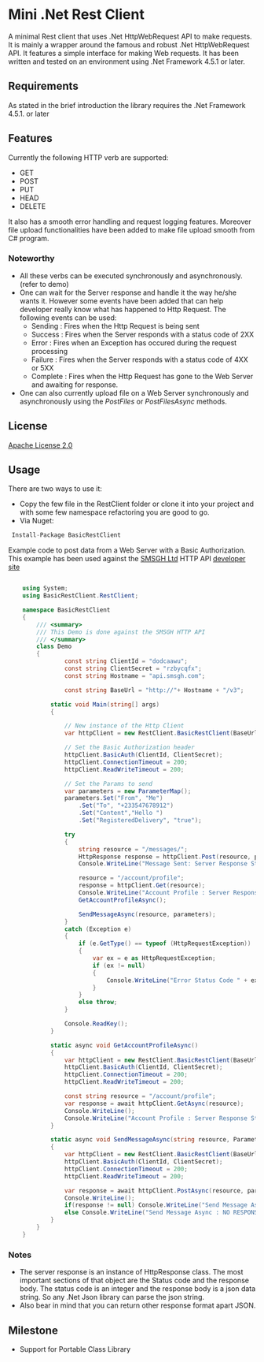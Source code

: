 ﻿
Mini .Net Rest Client
=======================
    
A minimal Rest client that uses .Net HttpWebRequest API to make requests. 
It is mainly a wrapper around the famous and robust .Net HttpWebRequest API.
It features a simple interface for making Web requests. 
It has been written and tested on an environment using .Net Framework 4.5.1 or later. 

## Requirements
As stated in the brief introduction the library requires the .Net Framework 4.5.1. or later

## Features
Currently the following HTTP verb are supported:

* GET
* POST
* PUT
* HEAD
* DELETE

It also has a smooth error handling and request logging features. 
Moreover file upload functionalities have been added to make file upload smooth from C# program.

### Noteworthy
* All these verbs can be executed synchronously and asynchronously.(refer to demo)
* One can wait for the Server response and handle it the way he/she wants it. However some events have been added that can help developer really know what has happened to Http Request. The following events can be used:
    - Sending : Fires when the Http Request is being sent
    - Success : Fires when the Server responds with a status code of 2XX
    - Error : Fires when an Exception has occured during the request processing
    - Failure : Fires when the Server responds with a status code of 4XX or 5XX
    - Complete : Fires when the Http Request has gone to the Web Server and awaiting for response.
* One can also currently upload file on a Web Server synchronously and asynchronously using the *PostFiles* or *PostFilesAsync* methods.

## **License**
[Apache License 2.0](http://www.apache.org/licenses/LICENSE-2.0.txt)

## Usage
There are two ways to use it:
* Copy the few file in the RestClient folder or clone it into your project and with some few namespace refactoring you are good to go.
* Via Nuget: 

```c#
 Install-Package BasicRestClient
```

Example code to post data from a Web Server with a Basic Authorization. This example has been used against the [SMSGH Ltd](http://www.smsgh.com/) HTTP API [developer site](http://developers.smsgh.com/)

```c#

    using System;
    using BasicRestClient.RestClient;

    namespace BasicRestClient
    {
        /// <summary>
        /// This Demo is done against the SMSGH HTTP API
        /// </summary>
        class Demo
        {
                const string ClientId = "dodcaawu";
                const string ClientSecret = "rzbycqfx";
                const string Hostname = "api.smsgh.com";

                const string BaseUrl = "http://"+ Hostname + "/v3";

            static void Main(string[] args)
            {

                // New instance of the Http Client
                var httpClient = new RestClient.BasicRestClient(BaseUrl);

                // Set the Basic Authorization header
                httpClient.BasicAuth(ClientId, ClientSecret);
                httpClient.ConnectionTimeout = 200;
                httpClient.ReadWriteTimeout = 200;

                // Set the Params to send
                var parameters = new ParameterMap();
                parameters.Set("From", "Me")
                    .Set("To", "+233547678912")
                    .Set("Content","Hello ")
                    .Set("RegisteredDelivery", "true");

                try
                {
                    string resource = "/messages/";
                    HttpResponse response = httpClient.Post(resource, parameters);
                    Console.WriteLine("Message Sent: Server Response Status " + response.Status);

                    resource = "/account/profile";
                    response = httpClient.Get(resource);
                    Console.WriteLine("Account Profile : Server Response Status " + response.Status);
                    GetAccountProfileAsync();

                    SendMessageAsync(resource, parameters);
                }
                catch (Exception e)
                {
                    if (e.GetType() == typeof (HttpRequestException))
                    {
                        var ex = e as HttpRequestException;
                        if (ex != null)
                        {
                            Console.WriteLine("Error Status Code " + ex.HttpResponse.Status);
                        }
                    }
                    else throw;
                }

                Console.ReadKey();
            }

            static async void GetAccountProfileAsync()
            {
                var httpClient = new RestClient.BasicRestClient(BaseUrl);
                httpClient.BasicAuth(ClientId, ClientSecret);
                httpClient.ConnectionTimeout = 200;
                httpClient.ReadWriteTimeout = 200;

                const string resource = "/account/profile";
                var response = await httpClient.GetAsync(resource);
                Console.WriteLine();
                Console.WriteLine("Account Profile : Server Response Status " + response.Status);
            }

            static async void SendMessageAsync(string resource, ParameterMap parameters)
            {
                var httpClient = new RestClient.BasicRestClient(BaseUrl);
                httpClient.BasicAuth(ClientId, ClientSecret);
                httpClient.ConnectionTimeout = 200;
                httpClient.ReadWriteTimeout = 200;

                var response = await httpClient.PostAsync(resource, parameters);
                Console.WriteLine();
                if(response != null) Console.WriteLine("Send Message Async : Server Response Status " + response.Status);  
                else Console.WriteLine("Send Message Async : NO RESPONSE" );
            }
        }
    }

```

### Notes

* The server response is an instance of HttpResponse class. The most important sections of that object are the Status code and the response body. 
The status code is an integer and the response body is a json data string. So any .Net Json library can parse the json string.
* Also bear in mind that you can return other response format apart JSON.

## Milestone

* Support for Portable Class Library

